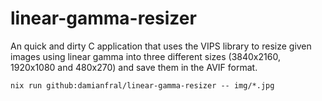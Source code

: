 # linear-gamma-resizer

An quick and dirty C application that uses the VIPS library to resize given
images using linear gamma into three different sizes (3840x2160, 1920x1080 and
480x270) and save them in the AVIF format.

```shell
nix run github:damianfral/linear-gamma-resizer -- img/*.jpg
```
